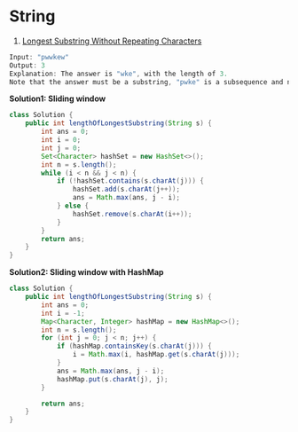 # String

1. [Longest Substring Without Repeating Characters](https://leetcode.com/problems/longest-substring-without-repeating-characters/)

```java
Input: "pwwkew"
Output: 3
Explanation: The answer is "wke", with the length of 3. 
Note that the answer must be a substring, "pwke" is a subsequence and not a substring.
```

**Solution1: Sliding window**

```java
class Solution {
    public int lengthOfLongestSubstring(String s) {
        int ans = 0;
		int i = 0;
		int j = 0;
		Set<Character> hashSet = new HashSet<>();
		int n = s.length();
		while (i < n && j < n) {
			if (!hashSet.contains(s.charAt(j))) {
				hashSet.add(s.charAt(j++));
				ans = Math.max(ans, j - i);
			} else {
				hashSet.remove(s.charAt(i++));
			}
		}
		return ans;
    }
}
```

**Solution2: Sliding window with HashMap**

```java
class Solution {
    public int lengthOfLongestSubstring(String s) {
        int ans = 0;
        int i = -1;
        Map<Character, Integer> hashMap = new HashMap<>();
        int n = s.length();
        for (int j = 0; j < n; j++) {
            if (hashMap.containsKey(s.charAt(j))) {
                i = Math.max(i, hashMap.get(s.charAt(j)));
            }
            ans = Math.max(ans, j - i);
            hashMap.put(s.charAt(j), j);
        }

        return ans;
    }
}
```



